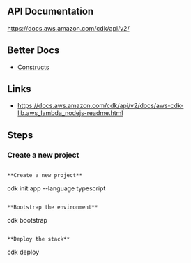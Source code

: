 ## API Documentation
https://docs.aws.amazon.com/cdk/api/v2/

## Better Docs
- [Constructs]("./docs/CONSTRUCTS.md")

## Links
- https://docs.aws.amazon.com/cdk/api/v2/docs/aws-cdk-lib.aws_lambda_nodejs-readme.html

## Steps

### Create a new project
```

**Create a new project**
```
cdk init app --language typescript
```

**Bootstrap the environment**
```
cdk bootstrap
```

**Deploy the stack**
```
cdk deploy
```
